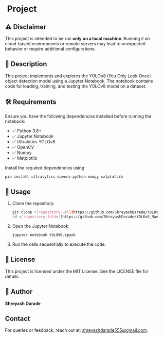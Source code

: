 #  Project

## ⚠️ Disclaimer

This project is intended to be run **only on a local machine**. Running it on cloud-based environments or remote servers may lead to unexpected behavior or require additional configurations.

## 📌 Description

This project implements and explores the YOLOv8 (You Only Look Once) object detection model using a Jupyter Notebook. The notebook contains code for loading, training, and testing the YOLOv8 model on a dataset.

## 🛠 Requirements

Ensure you have the following dependencies installed before running the notebook:

- ✅ Python 3.8+
- ✅ Jupyter Notebook
- ✅ Ultralytics YOLOv8
- ✅ OpenCV
- ✅ Numpy
- ✅ Matplotlib

Install the required dependencies using:

```bash
pip install ultralytics opencv-python numpy matplotlib
```

## 🚀 Usage

1. Clone the repository:
   ```bash
   git clone <[repository-url](https://github.com/ShreyashDarade/YOLOv8_Nano-Real-Time-Object-Detection)>
   cd <[repository-folde](https://github.com/ShreyashDarade/YOLOv8_Nano-Real-Time-Object-Detection)r>
   ```
2. Open the Jupyter Notebook:
   ```bash
   jupyter notebook YOLOV8.ipynb
   ```
3. Run the cells sequentially to execute the code.


## 📜 License

This project is licensed under the MIT License. See the LICENSE file for details.

## 👤 Author

**Shreyash Darade**

## Contact
For queries or feedback, reach out at: [shreyashdarade555@gmail.com](mailto:shreyashdarade555@gmail.com).

